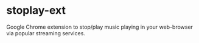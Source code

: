stoplay-ext
===========

Google Chrome extension to stop/play music playing in your web-browser via popular streaming services.
